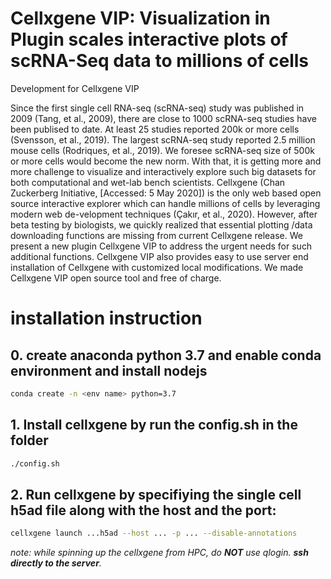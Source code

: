 # Cellxgene VIP: Visualization in Plugin scales interactive plots of scRNA-Seq data to millions of cells
Development for Cellxgene VIP

Since the first single cell RNA-seq (scRNA-seq) study was published in 2009 (Tang, et al., 2009), there are close to 1000 scRNA-seq studies have been publised to date. At least 25 studies reported 200k or more cells (Svensson, et al., 2019). The largest scRNA-seq study reported 2.5 million mouse cells (Rodriques, et al., 2019). We foresee scRNA-seq size of 500k or more cells would become the new norm. With that, it is getting more and more challenge to visualize and interactively explore such big datasets for both computational and wet-lab bench scientists. 
Cellxgene (Chan Zuckerberg Initiative, [Accessed: 5 May 2020]) is the only web based open source interactive explorer which can handle millions of cells by leveraging modern web de-velopment techniques (Çakır, et al., 2020). However, after beta testing by biologists, we quickly realized that essential plotting /data downloading functions are missing from current Cellxgene release. 
We present a new plugin Cellxgene VIP to address the urgent needs for such additional functions. Cellxgene VIP also provides easy to use server end installation of Cellxgene with customized local modifications. We made Cellxgene VIP open source tool and free of charge.


# installation instruction

## 0. create anaconda python 3.7 and enable conda environment and install nodejs
``` bash
conda create -n <env name> python=3.7
```
## 1. Install cellxgene by run the config.sh in the folder
```bash
./config.sh
```
## 2. Run cellxgene by specifiying the single cell h5ad file along with the host and the port:
```bash
cellxgene launch ...h5ad --host ... -p ... --disable-annotations
```
*note: while spinning up the cellxgene from HPC, do **NOT** use qlogin. **ssh directly to the server**.*
